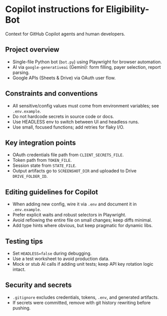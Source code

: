 # Copilot instructions for Eligibility-Bot

Context for GitHub Copilot agents and human developers.

## Project overview
- Single-file Python bot (`bot.py`) using Playwright for browser automation.
- AI via `google-generativeai` (Gemini): form filling, payer selection, report parsing.
- Google APIs (Sheets & Drive) via OAuth user flow.

## Constraints and conventions
- All sensitive/config values must come from environment variables; see `.env.example`.
- Do not hardcode secrets in source code or docs.
- Use HEADLESS env to switch between UI and headless runs.
- Use small, focused functions; add retries for flaky I/O.

## Key integration points
- OAuth credentials file path from `CLIENT_SECRETS_FILE`.
- Token path from `TOKEN_FILE`.
- Session state from `STATE_FILE`.
- Output artifacts go to `SCREENSHOT_DIR` and uploaded to Drive `DRIVE_FOLDER_ID`.

## Editing guidelines for Copilot
- When adding new config, wire it via `.env` and document it in `.env.example`.
- Prefer explicit waits and robust selectors in Playwright.
- Avoid reflowing the entire file on small changes; keep diffs minimal.
- Add type hints where obvious, but keep pragmatic for dynamic libs.

## Testing tips
- Set `HEADLESS=false` during debugging.
- Use a test worksheet to avoid production data.
- Mock or stub AI calls if adding unit tests; keep API key rotation logic intact.

## Security and secrets
- `.gitignore` excludes credentials, tokens, `.env`, and generated artifacts.
- If secrets were committed, remove with git history rewriting before pushing.
